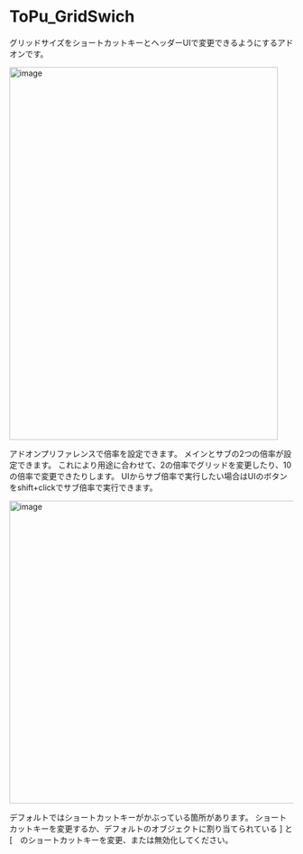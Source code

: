 # ToPu_GridSwich

グリッドサイズをショートカットキーとヘッダーUIで変更できるようにするアドオンです。

<img width="476" height="662" alt="image" src="https://github.com/user-attachments/assets/44f46c6a-fdb7-4816-952c-5b38d2c80a77" />


アドオンプリファレンスで倍率を設定できます。
メインとサブの2つの倍率が設定できます。
これにより用途に合わせて、2の倍率でグリッドを変更したり、10の倍率で変更できたりします。
UIからサブ倍率で実行したい場合はUIのボタンをshift+clickでサブ倍率で実行できます。




<img width="628" height="538" alt="image" src="https://github.com/user-attachments/assets/fc4fb57a-73fd-4eb1-8ae6-3377f85ac2c6" />

デフォルトではショートカットキーがかぶっている箇所があります。
ショートカットキーを変更するか、デフォルトのオブジェクトに割り当てられている  ] と [　のショートカットキーを変更、または無効化してください。

